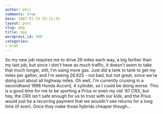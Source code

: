 ```yaml
---
author: phil
comments: true
date: 2007-01-23 15:11:33
layout: post
slug: mpg
title: mpg
wordpress_id: 369
categories:
- blah
---
```


So my new job requires me to drive 29 miles each way, a big farther than my last job, but since I don't have as much traffic, it doesn't seem to take that much longer, still, I'm using more gas.  Just did a tank to tank to get my miles per gallon, and I'm seeing 26.825 - not bad, but not great, since we're doing just about all highway miles.  Oh well, I'm currently cruising in a secondhand 1998 Honda Accord, 4 cylinder, so I could be doing worse.  This is a good time for me to be sporting a Prius or even my old '87 CRX, but hey, the CRX isn't safe enough for us to trust with our kids, and the Prius would just be a recurring payment that we wouldn't see returns for a long time (if ever).  Once they make those hybrids cheaper though...
